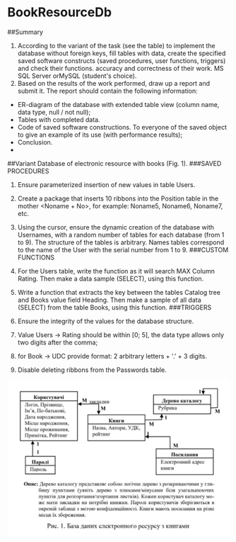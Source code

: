 # BookResourceDb
##Summary
1. According to the variant of the task (see the table) to implement the database without
foreign keys, fill tables with data, create the specified
saved software constructs (saved procedures, user functions, triggers) and check their functions.
accuracy and correctness of their work. MS SQL Server orMySQL (student's choice).
2. Based on the results of the work performed, draw up a report and submit it.
   The report should contain the following information:
- ER-diagram of the database with extended table view (column name,
  data type, null / not null);
- Tables with completed data.
- Code of saved software constructions. To everyone
  of the saved object to give an example of its use (with
  performance results);
- Conclusion.
- 
##Variant
  Database of electronic resource with books (Fig. 1).
  ###SAVED PROCEDURES
1. Ensure parameterized insertion of new values ​​in
   table Users.

2. Create a package that inserts 10 ribbons into the Position table in the
   mother <Noname + No>, for example: Noname5, Noname6, Noname7, etc.

3. Using the cursor, ensure the dynamic creation of the database
   with Usernames, with a random number of tables for
   each database (from 1 to 9). The structure of the tables is arbitrary. Names
   tables correspond to the name of the User with the serial number
   from 1 to 9.
   ###CUSTOM FUNCTIONS
4. For the Users table, write the function as it will search
   MAX Column Rating. Then make a data sample (SELECT),
   using this function.
5. Write a function that extracts the key between the tables
   Catalog tree and Books value field Heading. Then
   make a sample of all data (SELECT) from the table Books,
   using this function.
   ###TRIGGERS
6. Ensure the integrity of the values ​​for the database structure.
7. Value Users → Rating should be within [0; 5],
   the data type allows only two digits after the comma;
8. for Book → UDC provide format: 2 arbitrary letters + '.' + 3 digits.
9. Disable deleting ribbons from the Passwords table.

![img.png](img.png)